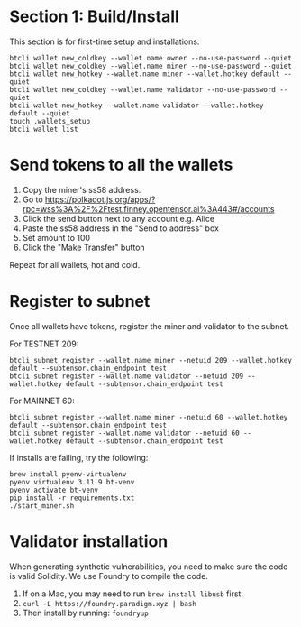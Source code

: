 # Section 1: Build/Install

This section is for first-time setup and installations.

```
btcli wallet new_coldkey --wallet.name owner --no-use-password --quiet
btcli wallet new_coldkey --wallet.name miner --no-use-password --quiet
btcli wallet new_hotkey --wallet.name miner --wallet.hotkey default --quiet
btcli wallet new_coldkey --wallet.name validator --no-use-password --quiet
btcli wallet new_hotkey --wallet.name validator --wallet.hotkey default --quiet
touch .wallets_setup
btcli wallet list
```

# Send tokens to all the wallets

1. Copy the miner's ss58 address.
2. Go to
   https://polkadot.js.org/apps/?rpc=wss%3A%2F%2Ftest.finney.opentensor.ai%3A443#/accounts
3. Click the send button next to any account e.g. Alice
4. Paste the ss58 address in the "Send to address" box
5. Set amount to 100
6. Click the "Make Transfer" button

Repeat for all wallets, hot and cold.

# Register to subnet

Once all wallets have tokens, register the miner and validator to the subnet.

For TESTNET 209:

```
btcli subnet register --wallet.name miner --netuid 209 --wallet.hotkey default --subtensor.chain_endpoint test
btcli subnet register --wallet.name validator --netuid 209 --wallet.hotkey default --subtensor.chain_endpoint test
```

For MAINNET 60:

```
btcli subnet register --wallet.name miner --netuid 60 --wallet.hotkey default --subtensor.chain_endpoint test
btcli subnet register --wallet.name validator --netuid 60 --wallet.hotkey default --subtensor.chain_endpoint test
```

If installs are failing, try the following:

```
brew install pyenv-virtualenv
pyenv virtualenv 3.11.9 bt-venv
pyenv activate bt-venv
pip install -r requirements.txt
./start_miner.sh
```

# Validator installation

When generating synthetic vulnerabilities, you need to make sure the code is valid Solidity. We use Foundry to compile the code.

1. If on a Mac, you may need to run `brew install libusb` first.
2. `curl -L https://foundry.paradigm.xyz | bash`
3. Then install by running: `foundryup`
